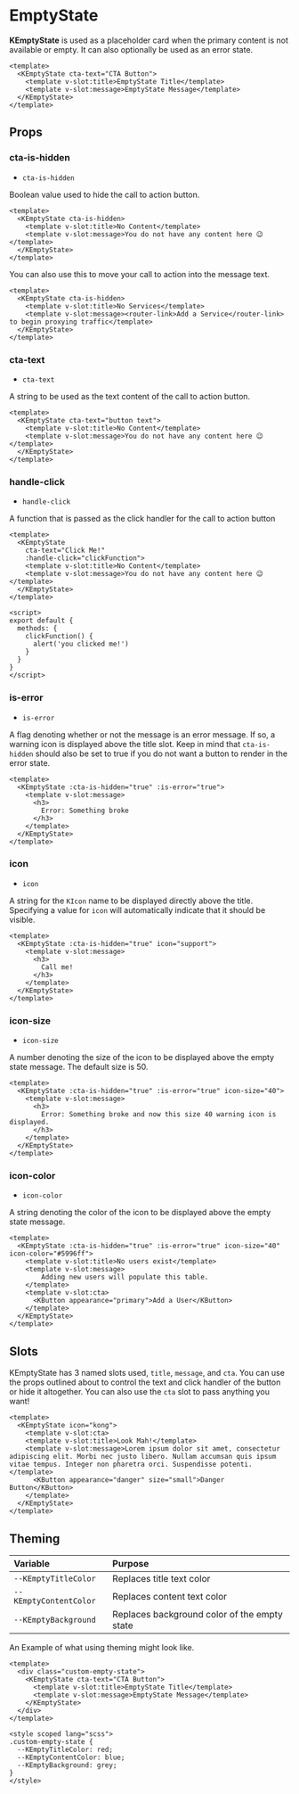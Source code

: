 # EmptyState

**KEmptyState** is used as a placeholder card when the primary content is not available or empty. It can also optionally be used as an error state.

<template>
  <KEmptyState cta-text="CTA Button">
    <template v-slot:title>Title</template>
    <template v-slot:message>Message</template>
  </KEmptyState>
</template>

```vue
<template>
  <KEmptyState cta-text="CTA Button">
    <template v-slot:title>EmptyState Title</template>
    <template v-slot:message>EmptyState Message</template>
  </KEmptyState>
</template>
```

## Props
### cta-is-hidden
- `cta-is-hidden`

Boolean value used to hide the call to action button.

<template>
  <KEmptyState cta-is-hidden>
    <template v-slot:title>No Content</template>
    <template v-slot:message>You do not have any content here 😉️</template>
  </KEmptyState>
</template>

```vue
<template>
  <KEmptyState cta-is-hidden>
    <template v-slot:title>No Content</template>
    <template v-slot:message>You do not have any content here 😉️</template>
  </KEmptyState>
</template>
```

You can also use this to move your call to action into the message text.

<template>
  <KEmptyState cta-is-hidden>
    <template v-slot:title>No Services</template>
    <template v-slot:message><router-link to="/">Add a Service</router-link> to begin proxying traffic.</template>
  </KEmptyState>
</template>

```vue
<template>
  <KEmptyState cta-is-hidden>
    <template v-slot:title>No Services</template>
    <template v-slot:message><router-link>Add a Service</router-link> to begin proxying traffic</template>
  </KEmptyState>
</template>
```

### cta-text
- `cta-text`

A string to be used as the text content of the call to action button.

<template>
  <KEmptyState cta-text="button text">
    <template v-slot:title>No Content</template>
    <template v-slot:message>You do not have any content here 😉️</template>
  </KEmptyState>
</template>

```vue
<template>
  <KEmptyState cta-text="button text">
    <template v-slot:title>No Content</template>
    <template v-slot:message>You do not have any content here 😉️</template>
  </KEmptyState>
</template>
```

### handle-click
- `handle-click`

A function that is passed as the click handler for the call to action button

<template>
  <KEmptyState
    cta-text="Click Me!"
    :handle-click="clickFunction">
    <template v-slot:title>No Content</template>
    <template v-slot:message>You do not have any content here 😉️</template>
  </KEmptyState>
</template>

```vue
<template>
  <KEmptyState
    cta-text="Click Me!"
    :handle-click="clickFunction">
    <template v-slot:title>No Content</template>
    <template v-slot:message>You do not have any content here 😉️</template>
  </KEmptyState>
</template>

<script>
export default {
  methods: {
    clickFunction() {
      alert('you clicked me!')
    }
  }
}
</script>
```

### is-error
- `is-error`

A flag denoting whether or not the message is an error message. If so, a warning icon is displayed above the title slot. Keep in mind that `cta-is-hidden` should also be set to true if you do not want a button to render in the error state.

<template>
  <KEmptyState :cta-is-hidden="true" :is-error="true">
    <template v-slot:message>
      <h3>
        Error: Something broke
      </h3>
    </template>
  </KEmptyState>
</template>

```vue
<template>
  <KEmptyState :cta-is-hidden="true" :is-error="true">
    <template v-slot:message>
      <h3>
        Error: Something broke
      </h3>
    </template>
  </KEmptyState>
</template>
```

### icon
- `icon`

A string for the `KIcon` name to be displayed directly above the title. Specifying a value for `icon` will automatically indicate that it should be visible.

<template>
  <KEmptyState :cta-is-hidden="true" icon="support">
    <template v-slot:message>
      <h3>
        Call me!
      </h3>
    </template>
  </KEmptyState>
</template>

```vue
<template>
  <KEmptyState :cta-is-hidden="true" icon="support">
    <template v-slot:message>
      <h3>
        Call me!
      </h3>
    </template>
  </KEmptyState>
</template>
```

### icon-size
- `icon-size`

A number denoting the size of the icon to be displayed above the empty state message. The default size is 50.

<template>
  <KEmptyState :cta-is-hidden="true" :is-error="true" icon-size="40">
    <template v-slot:message>
      <h3>
        Error: Something broke and now this size 40 warning icon is displayed.
      </h3>
    </template>
  </KEmptyState>
</template>

```vue
<template>
  <KEmptyState :cta-is-hidden="true" :is-error="true" icon-size="40">
    <template v-slot:message>
      <h3>
        Error: Something broke and now this size 40 warning icon is displayed.
      </h3>
    </template>
  </KEmptyState>
</template>
```

### icon-color
- `icon-color`

A string denoting the color of the icon to be displayed above the empty state message.

<template>
  <KEmptyState icon="people" icon-size="40" icon-color="#5996ff">
    <template v-slot:title>No users exist</template>
    <template v-slot:message>
        Adding new users will populate this table.
    </template>
    <template v-slot:cta>
      <KButton appearance="primary">Add a User</KButton>
    </template>
  </KEmptyState>
</template>

```vue
<template>
  <KEmptyState :cta-is-hidden="true" :is-error="true" icon-size="40" icon-color="#5996ff">
    <template v-slot:title>No users exist</template>
    <template v-slot:message>
        Adding new users will populate this table.
    </template>
    <template v-slot:cta>
      <KButton appearance="primary">Add a User</KButton>
    </template>
  </KEmptyState>
</template>
```

## Slots
KEmptyState has 3 named slots used, `title`, `message`, and `cta`. You can use the props outlined about to control the text and click handler of the button or hide it altogether. You can also use the `cta` slot to pass anything you want!

<template>
  <KEmptyState icon="kong">
    <template v-slot:title>Look Mah!</template>
    <template v-slot:message>Lorem ipsum dolor sit amet, consectetur adipiscing elit. Morbi nec justo libero. Nullam accumsan quis ipsum vitae tempus. Integer non pharetra orci. Suspendisse potenti.</template>
    <template v-slot:cta>
      <KButton appearance="danger" size="small">Danger Button</KButton>
    </template>
  </KEmptyState>
</template>

```vue
<template>
  <KEmptyState icon="kong">
    <template v-slot:cta>
    <template v-slot:title>Look Mah!</template>
    <template v-slot:message>Lorem ipsum dolor sit amet, consectetur adipiscing elit. Morbi nec justo libero. Nullam accumsan quis ipsum vitae tempus. Integer non pharetra orci. Suspendisse potenti.</template>
      <KButton appearance="danger" size="small">Danger Button</KButton>
    </template>
  </KEmptyState>
</template>
```

## Theming
| Variable | Purpose
|:-------- |:-------
| `--KEmptyTitleColor`| Replaces title text color
| `--KEmptyContentColor`| Replaces content text color
| `--KEmptyBackground`| Replaces background color of the empty state

An Example of what using theming might look like.

<template>
  <div class="custom-empty-state">
    <KEmptyState cta-text="CTA Button">
      <template v-slot:title>Title</template>
      <template v-slot:message>Message</template>
    </KEmptyState>
  </div>
</template>

```vue
<template>
  <div class="custom-empty-state">
    <KEmptyState cta-text="CTA Button">
      <template v-slot:title>EmptyState Title</template>
      <template v-slot:message>EmptyState Message</template>
    </KEmptyState>
  </div>
</template>

<style scoped lang="scss">
.custom-empty-state {
  --KEmptyTitleColor: red;
  --KEmptyContentColor: blue;
  --KEmptyBackground: grey;
}
</style>
```

<style scoped lang="scss">
.custom-empty-state {
  --KEmptyTitleColor: red;
  --KEmptyContentColor: blue;
  --KEmptyBackground: grey;
}
</style>

<script>
export default {
  methods: {
    clickFunction() {
      alert('you clicked me!')
    }
  }
}
</script>
